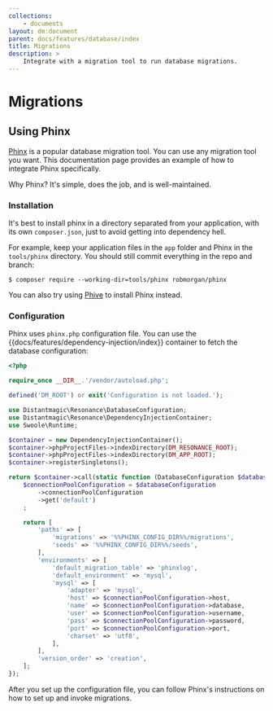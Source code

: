 ```yaml
---
collections:
    - documents
layout: dm:document
parent: docs/features/database/index
title: Migrations
description: >
    Integrate with a migration tool to run database migrations.
---
```


# Migrations

## Using Phinx

[Phinx](https://phinx.org/) is a popular database migration tool. You can
use any migration tool you want. This documentation page provides an example 
of how to integrate Phinx specifically.

Why Phinx? It's simple, does the job, and is well-maintained.

### Installation

It's best to install phinx in a directory separated from your application,
with its own `composer.json`, just to avoid getting into dependency hell.

For example, keep your application files in the `app` folder and Phinx in
the `tools/phinx` directory. You should still commit everything in the 
repo and branch:

```shell
$ composer require --working-dir=tools/phinx robmorgan/phinx
```

You can also try using [Phive](https://phar.io/) to install Phinx instead.

### Configuration

Phinx uses `phinx.php` configuration file. You can use the 
{{docs/features/dependency-injection/index}} container to fetch the 
database configuration:

```php file:phinx.php
<?php

require_once __DIR__.'/vendor/autoload.php';

defined('DM_ROOT') or exit('Configuration is not loaded.');

use Distantmagic\Resonance\DatabaseConfiguration;
use Distantmagic\Resonance\DependencyInjectionContainer;
use Swoole\Runtime;

$container = new DependencyInjectionContainer();
$container->phpProjectFiles->indexDirectory(DM_RESONANCE_ROOT);
$container->phpProjectFiles->indexDirectory(DM_APP_ROOT);
$container->registerSingletons();

return $container->call(static function (DatabaseConfiguration $databaseConfiguration) {
    $connectionPoolConfiguration = $databaseConfiguration
        ->connectionPoolConfiguration
        ->get('default')
    ;

    return [
        'paths' => [
            'migrations' => '%%PHINX_CONFIG_DIR%%/migrations',
            'seeds' => '%%PHINX_CONFIG_DIR%%/seeds',
        ],
        'environments' => [
            'default_migration_table' => 'phinxlog',
            'default_environment' => 'mysql',
            'mysql' => [
                'adapter' => 'mysql',
                'host' => $connectionPoolConfiguration->host,
                'name' => $connectionPoolConfiguration->database,
                'user' => $connectionPoolConfiguration->username,
                'pass' => $connectionPoolConfiguration->password,
                'port' => $connectionPoolConfiguration->port,
                'charset' => 'utf8',
            ],
        ],
        'version_order' => 'creation',
    ];
});
```

After you set up the configuration file, you can follow Phinx's instructions
on how to set up and invoke migrations.
